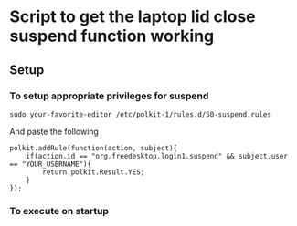 # Script to get the laptop lid close suspend function working

## Setup

### To setup appropriate privileges for suspend

```
sudo your-favorite-editor /etc/polkit-1/rules.d/50-suspend.rules
```
And paste the following
```
polkit.addRule(function(action, subject){
    if(action.id == "org.freedesktop.login1.suspend" && subject.user == "YOUR_USERNAME"){
        return polkit.Result.YES;
    }
});
```

### To execute on startup

